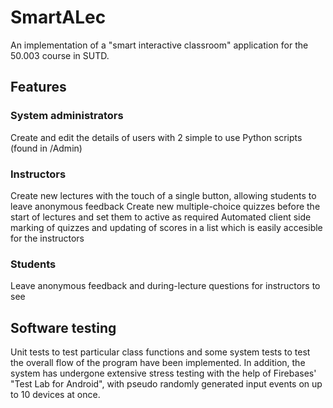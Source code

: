 # SmartALec
An implementation of a "smart interactive classroom" application for the 50.003 course in SUTD.

## Features
### System administrators
Create and edit the details of users with 2 simple to use Python scripts (found in /Admin)
### Instructors
Create new lectures with the touch of a single button, allowing students to leave anonymous feedback
Create new multiple-choice quizzes before the start of lectures and set them to active as required
Automated client side marking of quizzes and updating of scores in a list which is easily accesible for the instructors
### Students
Leave anonymous feedback and during-lecture questions for instructors to see

## Software testing
Unit tests to test particular class functions and some system tests to test the overall flow of the program have been implemented.
In addition, the system has undergone extensive stress testing with the help of Firebases' "Test Lab for Android", with
pseudo randomly generated input events on up to 10 devices at once.